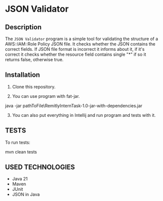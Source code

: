 # JSON Validator

## Description

The `JSON Validator` program is a simple tool for validating the structure of a AWS::IAM::Role Policy JSON file. It checks whether the JSON contains the correct fields.
If JSON file format is incorrect it informs about it, if it's correct it checks whether the resource field contains single "*" if so it returns false, otherwise true.


## Installation

1. Clone this repository.

2. You can use program with fat-jar.

java -jar pathToFile\RemitlyInternTask-1.0-jar-with-dependencies.jar

3. You can also put everything in Intellij and run program and tests with it.

## TESTS

To run tests:

mvn clean tests

## USED TECHNOLOGIES

- Java 21
- Maven
- JUnit
- JSON in Java
